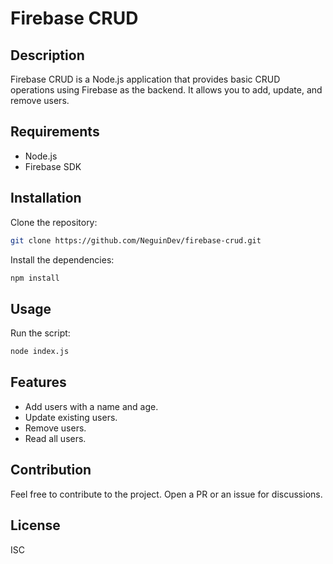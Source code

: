 # Firebase CRUD

## Description

Firebase CRUD is a Node.js application that provides basic CRUD operations using Firebase as the backend. It allows you to add, update, and remove users.

## Requirements

- Node.js
- Firebase SDK

## Installation

Clone the repository:

```bash
git clone https://github.com/NeguinDev/firebase-crud.git
```

Install the dependencies:

```bash
npm install
```

## Usage

Run the script:

```bash
node index.js
```

## Features

- Add users with a name and age.
- Update existing users.
- Remove users.
- Read all users.

## Contribution

Feel free to contribute to the project. Open a PR or an issue for discussions.

## License

ISC
